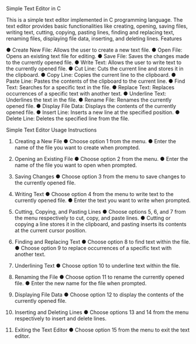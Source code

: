 Simple Text Editor in C

This is a simple text editor implemented in C programming language. The text editor provides
basic functionalities like creating, opening, saving files, writing text, cutting, copying, pasting
lines, finding and replacing text, renaming files, displaying file data, inserting, and deleting lines.
Features

● Create New File: Allows the user to create a new text file.
● Open File: Opens an existing text file for editing.
● Save File: Saves the changes made to the currently opened file.
● Write Text: Allows the user to write text to the currently opened file.
● Cut Line: Cuts the current line and stores it in the clipboard.
● Copy Line: Copies the current line to the clipboard.
● Paste Line: Pastes the contents of the clipboard to the current line.
● Find Text: Searches for a specific text in the file.
● Replace Text: Replaces occurrences of a specific text with another text.
● Underline Text: Underlines the text in the file.
● Rename File: Renames the currently opened file.
● Display File Data: Displays the contents of the currently opened file.
● Insert Line: Inserts a new line at the specified position.
● Delete Line: Deletes the specified line from the file.

Simple Text Editor Usage Instructions

1. Creating a New File
● Choose option 1 from the menu.
● Enter the name of the file you want to create when prompted.

2. Opening an Existing File
● Choose option 2 from the menu.
● Enter the name of the file you want to open when prompted.

3. Saving Changes
● Choose option 3 from the menu to save changes to the currently opened file.

4. Writing Text
● Choose option 4 from the menu to write text to the currently opened file.
● Enter the text you want to write when prompted.

5. Cutting, Copying, and Pasting Lines
● Choose options 5, 6, and 7 from the menu respectively to cut, copy, and paste lines.
● Cutting or copying a line stores it in the clipboard, and pasting inserts its contents at the
current cursor position.

6. Finding and Replacing Text
● Choose option 8 to find text within the file.
● Choose option 9 to replace occurrences of a specific text with another text.

7. Underlining Text
● Choose option 10 to underline text within the file.

8. Renaming the File
● Choose option 11 to rename the currently opened file.
● Enter the new name for the file when prompted.

9. Displaying File Data
● Choose option 12 to display the contents of the currently opened file.

10. Inserting and Deleting Lines
● Choose options 13 and 14 from the menu respectively to insert and delete lines.

11. Exiting the Text Editor
● Choose option 15 from the menu to exit the text editor.
